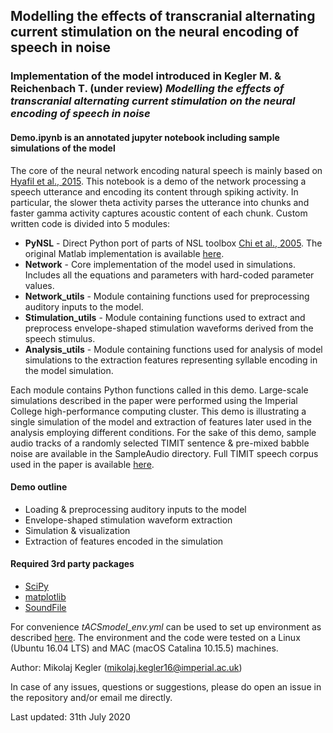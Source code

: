 ## Modelling the effects of transcranial alternating current stimulation on the neural encoding of speech in noise

### Implementation of the model introduced in Kegler M. & Reichenbach T. (under review) *Modelling the effects of transcranial alternating current stimulation on the neural encoding of speech in noise*

#### Demo.ipynb is an annotated jupyter notebook including sample simulations of the model

The core of the neural network encoding natural speech is mainly based on [Hyafil et al., 2015](https://elifesciences.org/articles/06213.pdf). This notebook is a demo of the network processing a speech utterance and encoding its content through spiking activity. In particular, the slower theta activity parses the utterance into chunks and faster gamma activity captures acoustic content of each chunk. Custom written code is divided into 5 modules:
- **PyNSL** - Direct Python port of parts of NSL toolbox [Chi et al., 2005](https://asa.scitation.org/doi/full/10.1121/1.1945807). The original Matlab implementation is available [here](http://nsl.isr.umd.edu/downloads.html).
- **Network** - Core implementation of the model used in simulations. Includes all the equations and parameters with hard-coded parameter values.
- **Network_utils** - Module containing functions used for preprocessing auditory inputs to the model.
- **Stimulation_utils** - Module containing functions used to extract and preprocess envelope-shaped stimulation waveforms derived from the speech stimulus.
- **Analysis_utils** - Module containing functions used for analysis of model simulations to the extraction features representing syllable encoding in the model simulation.

Each module contains Python functions called in this demo. Large-scale simulations described in the paper were performed using the Imperial College high-performance computing cluster. This demo is illustrating a single simulation of the model and extraction of features later used in the analysis employing different conditions. For the sake of this demo, sample audio tracks of a randomly selected TIMIT sentence & pre-mixed babble noise are available in the SampleAudio directory. Full TIMIT speech corpus used in the paper is available [here](https://catalog.ldc.upenn.edu/LDC93S1).

#### Demo outline
- Loading & preprocessing auditory inputs to the model
- Envelope-shaped stimulation waveform extraction
- Simulation & visualization
- Extraction of features encoded in the simulation

#### Required 3rd party packages
- [SciPy](https://www.scipy.org/)
- [matplotlib](https://matplotlib.org/)
- [SoundFile](https://pysoundfile.readthedocs.io/en/latest/)

For convenience *tACSmodel_env.yml* can be used to set up environment as described [here](https://docs.conda.io/projects/conda/en/latest/user-guide/tasks/manage-environments.html). The environment and the code were tested on a Linux (Ubuntu 16.04 LTS) and MAC (macOS Catalina 10.15.5) machines.

Author: Mikolaj Kegler (mikolaj.kegler16@imperial.ac.uk)

In case of any issues, questions or suggestions, please do open an issue in the repository and/or email me directly.

Last updated: 31th July 2020
